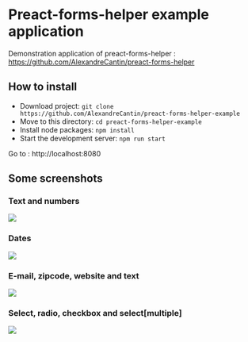 # Preact-forms-helper example application
Demonstration application of preact-forms-helper : https://github.com/AlexandreCantin/preact-forms-helper


## How to install

- Download project: `git clone https://github.com/AlexandreCantin/preact-forms-helper-example`
- Move to this directory: `cd preact-forms-helper-example`
- Install node packages: `npm install`
- Start the development server: `npm run start`

Go to : http://localhost:8080


## Some screenshots

### Text and numbers
![](https://raw.githubusercontent.com/AlexandreCantin/preact-forms-helper-example/master/assets/gifs/name.gif)
### Dates
![](https://raw.githubusercontent.com/AlexandreCantin/preact-forms-helper-example/master/assets/gifs/dates.gif)
### E-mail, zipcode, website and text
![](https://raw.githubusercontent.com/AlexandreCantin/preact-forms-helper-example/master/assets/gifs/city.gif)
### Select, radio, checkbox and select[multiple]
![](https://raw.githubusercontent.com/AlexandreCantin/preact-forms-helper-example/master/assets/gifs/select-multiple.gif)
